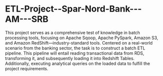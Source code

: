 # ETL-Project--Spar-Nord-Bank---AM---SRB

This project serves as a comprehensive test of knowledge in batch processing tools, focusing on Apache Sqoop, Apache PySpark, Amazon S3, and Amazon RedShift—industry-standard tools. Centered on a real-world scenario from the banking sector, the task is to construct a batch ETL pipeline. This pipeline will entail reading transactional data from RDS, transforming it, and subsequently loading it into Redshift Tables. Additionally, executing analytical queries on the loaded data to fulfill the project requirements.

